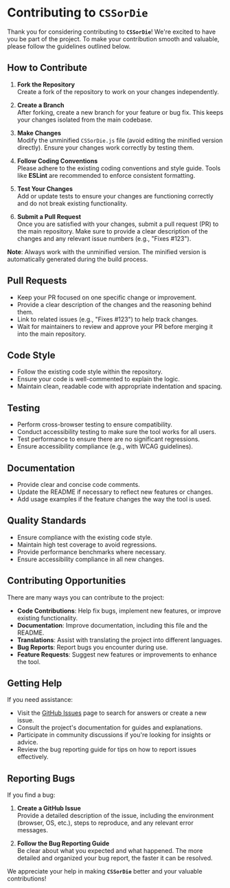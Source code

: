 # Contributing to `CSSorDie`

Thank you for considering contributing to **`CSSorDie`**! We're excited to have you be part of the project. To make your contribution smooth and valuable, please follow the guidelines outlined below.

## How to Contribute

1. **Fork the Repository**  
   Create a fork of the repository to work on your changes independently.

2. **Create a Branch**  
   After forking, create a new branch for your feature or bug fix. This keeps your changes isolated from the main codebase.

3. **Make Changes**  
   Modify the unminified `CSSorDie.js` file (avoid editing the minified version directly). Ensure your changes work correctly by testing them.

4. **Follow Coding Conventions**  
   Please adhere to the existing coding conventions and style guide. Tools like **ESLint** are recommended to enforce consistent formatting.

5. **Test Your Changes**  
   Add or update tests to ensure your changes are functioning correctly and do not break existing functionality.

6. **Submit a Pull Request**  
   Once you are satisfied with your changes, submit a pull request (PR) to the main repository. Make sure to provide a clear description of the changes and any relevant issue numbers (e.g., "Fixes #123").

**Note**: Always work with the unminified version. The minified version is automatically generated during the build process.

## Pull Requests

- Keep your PR focused on one specific change or improvement.
- Provide a clear description of the changes and the reasoning behind them.
- Link to related issues (e.g., "Fixes #123") to help track changes.
- Wait for maintainers to review and approve your PR before merging it into the main repository.

## Code Style

- Follow the existing code style within the repository.
- Ensure your code is well-commented to explain the logic.
- Maintain clean, readable code with appropriate indentation and spacing.

## Testing

- Perform cross-browser testing to ensure compatibility.
- Conduct accessibility testing to make sure the tool works for all users.
- Test performance to ensure there are no significant regressions.
- Ensure accessibility compliance (e.g., with WCAG guidelines).

## Documentation

- Provide clear and concise code comments.
- Update the README if necessary to reflect new features or changes.
- Add usage examples if the feature changes the way the tool is used.

## Quality Standards

- Ensure compliance with the existing code style.
- Maintain high test coverage to avoid regressions.
- Provide performance benchmarks where necessary.
- Ensure accessibility compliance in all new changes.

## Contributing Opportunities

There are many ways you can contribute to the project:

- **Code Contributions**: Help fix bugs, implement new features, or improve existing functionality.
- **Documentation**: Improve documentation, including this file and the README.
- **Translations**: Assist with translating the project into different languages.
- **Bug Reports**: Report bugs you encounter during use.
- **Feature Requests**: Suggest new features or improvements to enhance the tool.

## Getting Help

If you need assistance:

- Visit the [GitHub Issues](https://github.com/MewenLeHo/CSSorDie/issues) page to search for answers or create a new issue.
- Consult the project's documentation for guides and explanations.
- Participate in community discussions if you're looking for insights or advice.
- Review the bug reporting guide for tips on how to report issues effectively.

## Reporting Bugs

If you find a bug:

1. **Create a GitHub Issue**  
   Provide a detailed description of the issue, including the environment (browser, OS, etc.), steps to reproduce, and any relevant error messages.

2. **Follow the Bug Reporting Guide**  
   Be clear about what you expected and what happened. The more detailed and organized your bug report, the faster it can be resolved.

We appreciate your help in making **`CSSorDie`** better and your valuable contributions!
